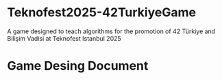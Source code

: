# Teknofest2025-42TurkiyeGame
A game designed to teach algorithms for the promotion of 42 Türkiye and Bilişim Vadisi at Teknofest Istanbul 2025

# Game Desing Document

